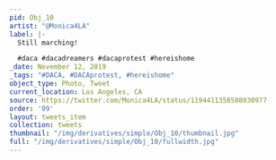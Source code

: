 ```yaml
---
pid: Obj_10
artist: "@Monica4LA"
label: |-
  Still marching!

  #daca #dacadreamers #dacaprotest #hereishome
_date: November 12, 2019
_tags: "#DACA, #DACAprotest, #hereishome"
object_type: Photo, Tweet
current_location: Los Angeles, CA
source: https://twitter.com/Monica4LA/status/1194411358588030977
order: '09'
layout: tweets_item
collection: tweets
thumbnail: "/img/derivatives/simple/Obj_10/thumbnail.jpg"
full: "/img/derivatives/simple/Obj_10/fullwidth.jpg"
---
```

